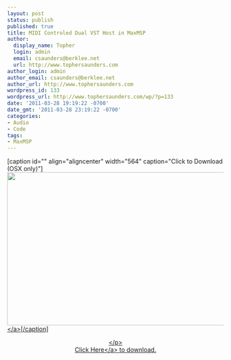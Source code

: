 ```yaml
---
layout: post
status: publish
published: true
title: MIDI Controled Dual VST Host in MaxMSP
author:
  display_name: Topher
  login: admin
  email: csaunders@berklee.net
  url: http://www.tophersaunders.com
author_login: admin
author_email: csaunders@berklee.net
author_url: http://www.tophersaunders.com
wordpress_id: 133
wordpress_url: http://www.tophersaunders.com/wp/?p=133
date: '2011-03-28 19:19:22 -0700'
date_gmt: '2011-03-28 23:19:22 -0700'
categories:
- Audio
- Code
tags:
- MaxMSP
---
```

<p>[caption id="" align="aligncenter" width="564" caption="Click to Download (OSX only)"]<a href="http:&#47;&#47;www.tophersaunders.com&#47;max&#47;vsthostb1.zip"><img title="vsthostb1.zip" src="http:&#47;&#47;www.tophersaunders.com&#47;img&#47;dvstss2.png" alt="" width="564" height="355" &#47;><&#47;a>[&#47;caption]</p>
<p style="text-align: center;"><&#47;p><br />
<a href="http:&#47;&#47;www.tophersaunders.com&#47;max&#47;vsthostb1.zip">Click Here<&#47;a> to download.</p>
